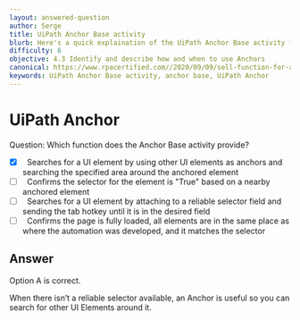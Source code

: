 ```yaml
---
layout: answered-question
author: Serge
title: UiPath Anchor Base activity
blurb: Here's a quick explaination of the UiPath Anchor Base activity features and functions?
difficulty: 6
objective: 4.3 Identify and describe how and when to use Anchors
canonical: https://www.rpacertified.com//2020/09/09/sell-function-for-anchor-based-activity.html
keywords: UiPath Anchor Base activity, anchor base, UiPath Anchor
---
```


<h1>UiPath Anchor</h1>

Question:  Which function does the Anchor Base activity provide?

 - [X] &nbsp;  Searches for a UI element by using other UI elements as anchors and searching the specified area around the anchored element
 - [ ] &nbsp;  Confirms the selector for the element is "True" based on a nearby anchored element
 - [ ] &nbsp;  Searches for a UI element by attaching to a reliable selector field and sending the tab hotkey until it is in the desired field
 - [ ] &nbsp;  Confirms the page is fully loaded, all elements are in the same place as where the automation was developed, and it matches the selector

## Answer

Option A is correct.

When there isn’t a reliable selector available, an Anchor is useful so you can search for other UI Elements around it.

